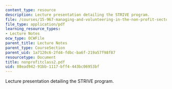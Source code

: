 ```yaml
---
content_type: resource
description: Lecture presentation detailing the STRIVE program.
file: /courses/15-967-managing-and-volunteering-in-the-non-profit-sector-spring-2005/88ead94291bb1117bff4443bc06953bf_nonprofitclass2.pdf
file_type: application/pdf
learning_resource_types:
- Lecture Notes
ocw_type: OCWFile
parent_title: Lecture Notes
parent_type: CourseSection
parent_uid: 1a7120c6-2fd4-fdbc-ba6f-219a57f98f87
resourcetype: Document
title: nonprofitclass2.pdf
uid: 88ead942-91bb-1117-bff4-443bc06953bf
---
```

Lecture presentation detailing the STRIVE program.


